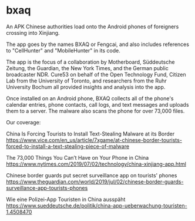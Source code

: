 # bxaq

An APK Chinese authorities load onto the Android phones of foreigners crossing into Xinjiang.

The app goes by the names BXAQ or Fengcai, and also includes references to "CellHunter" and "MobileHunter"
in its code.

The app is the focus of a collaboration by Motherboard, Süddeutsche Zeitung, the Guardian, 
the New York Times, and the German public broadcaster NDR. Cure53 on behalf of the Open Technology Fund, Citizen
Lab from the University of Toronto, and researchers from the Ruhr University Bochum all provided insights
and analysis into the app.

Once installed on an Android phone, BXAQ collects all of the phone's calendar entries, phone contacts, call logs, and text messages and uploads them to a server. The malware also scans the phone for over 73,000 files.

Our coverage:

China Is Forcing Tourists to Install Text-Stealing Malware at its Border https://www.vice.com/en_us/article/7xgame/at-chinese-border-tourists-forced-to-install-a-text-stealing-piece-of-malware

The 73,000 Things You Can’t Have on Your Phone in China https://www.nytimes.com/2019/07/02/technology/china-xinjiang-app.html

Chinese border guards put secret surveillance app on tourists' phones https://www.theguardian.com/world/2019/jul/02/chinese-border-guards-surveillance-app-tourists-phones

Wie eine Polizei-App Touristen in China ausspäht https://www.sueddeutsche.de/politik/china-app-ueberwachung-touristen-1.4508470
